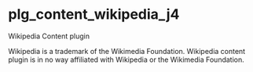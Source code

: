 # plg_content_wikipedia_j4
 Wikipedia Content plugin 

Wikipedia is a trademark of the Wikimedia Foundation. Wikipedia content plugin is in no way affiliated with Wikipedia or the Wikimedia Foundation.
